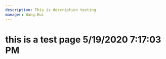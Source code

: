 ```yaml
---
description: This is description testing
manager: Wang.Hui
---
```

# this is a test page 5/19/2020 7:17:03 PM